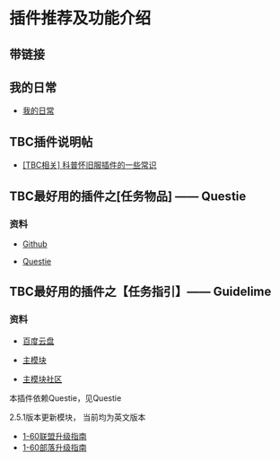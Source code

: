 # 插件推荐及功能介绍

## 带链接


## 我的日常

- [我的日常](./Notes/README.md)


## TBC插件说明帖

- [ [TBC相关] 科普怀旧服插件的一些常识](https://ngabbs.com/read.php?tid=26849066&rand=683)







## TBC最好用的插件之[任务物品] —— Questie

### 资料

- [Github](https://github.com/Questie/Questie)

- [Questie](https://www.curseforge.com/wow/addons/questie/download)

## TBC最好用的插件之【任务指引】—— Guidelime

### 资料

- [百度云盘]()

- [主模块](https://www.curseforge.com/wow/addons/guidelime/download)

- [主模块社区](https://discord.com/channels/599244929318780928/599244929868496907)

本插件依赖Questie，见Questie

2.5.1版本更新模块， 当前均为英文版本

- [1-60联盟升级指南](https://www.curseforge.com/wow/addons/guidelime-caines-alliance-guides)
- [1-60部落升级指南](https://www.curseforge.com/wow/addons/guidelime-busteas-1-60-leveling)
